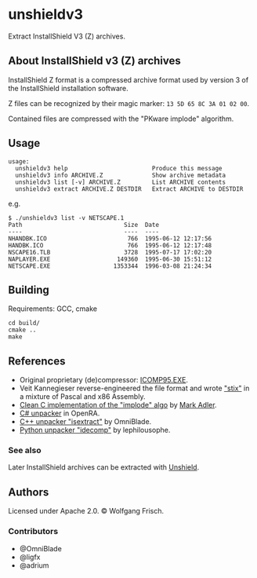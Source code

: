 # unshieldv3
Extract InstallShield V3 (Z) archives.

## About InstallShield v3 (Z) archives
InstallShield Z format is a compressed archive format used by version 3 of the InstallShield installation software.

Z files can be recognized by their magic marker: `13 5D 65 8C 3A 01 02 00`.

Contained files are compressed with the "PKware implode" algorithm.



## Usage
```
usage: 
  unshieldv3 help                        Produce this message
  unshieldv3 info ARCHIVE.Z              Show archive metadata
  unshieldv3 list [-v] ARCHIVE.Z         List ARCHIVE contents
  unshieldv3 extract ARCHIVE.Z DESTDIR   Extract ARCHIVE to DESTDIR
```

e.g.
```
$ ./unshieldv3 list -v NETSCAPE.1
Path                             Size  Date
----                             ----  ----
NHANDBK.ICO                       766  1995-06-12 12:17:56
HANDBK.ICO                        766  1995-06-12 12:17:48
NSCAPE16.TLB                     3728  1995-07-17 17:02:20
NAPLAYER.EXE                   149360  1995-06-30 15:51:12
NETSCAPE.EXE                  1353344  1996-03-08 21:24:34
```

## Building
Requirements: GCC, cmake
```
cd build/
cmake ..
make
```

## References
* Original proprietary (de)compressor: [ICOMP95.EXE](https://www.sac.sk/files.php?d=7&l=I).
* Veit Kannegieser reverse-engineered the file format and wrote
  ["stix"](https://github.com/DeclanHoare/stix/) in a mixture of Pascal and x86
  Assembly.
* [Clean C implementation of the "implode"
  algo](https://github.com/madler/zlib/tree/master/contrib/blast) by [Mark
  Adler](https://github.com/madler/).
* [C# unpacker](https://github.com/OpenRA/OpenRA/pull/3342) in OpenRA.
* [C++ unpacker "isextract"](https://github.com/OmniBlade/isextract) by OmniBlade.
* [Python unpacker "idecomp"](https://github.com/lephilousophe/idecomp) by lephilousophe.

### See also
Later InstallShield archives can be extracted with [Unshield](https://github.com/twogood/unshield).

## Authors
Licensed under Apache 2.0. © Wolfgang Frisch.

### Contributors
* @OmniBlade
* @ligfx
* @adrium

